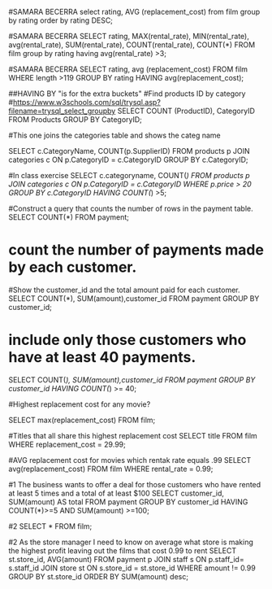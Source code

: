 
#SAMARA BECERRA
select rating, AVG (replacement_cost)
from film
group by rating
order by rating DESC;

#SAMARA BECERRA
SELECT rating, MAX(rental_rate), MIN(rental_rate),
	avg(rental_rate), SUM(rental_rate), COUNT(rental_rate), COUNT(*)
FROM film 
group by rating
having  avg(rental_rate) >3;

#SAMARA BECERRA
SELECT rating, avg (replacement_cost)
FROM film
WHERE length >119
GROUP BY rating
HAVING avg(replacement_cost);

##HAVING BY "is for the extra buckets"
#Find products ID by category
#https://www.w3schools.com/sql/trysql.asp?filename=trysql_select_groupby
SELECT COUNT (ProductID), CategoryID
FROM Products 
GROUP BY CategoryID;

#This one joins the categories table and shows the categ name 

SELECT c.CategoryName, COUNT(p.SupplierID)
FROM products p
JOIN categories c ON p.CategoryID = c.CategoryID
GROUP BY c.CategoryID;

#In class exercise SELECT c.categoryname, COUNT(*)
FROM products p
JOIN categories c ON p.CategoryID = c.CategoryID
WHERE p.price > 20
GROUP BY c.CategoryID
HAVING COUNT(*) >5;

#Construct a query that counts the number of rows in the payment table.
SELECT COUNT(*)
FROM payment;
# count the number of payments made by each customer. 
#Show the customer_id and the total amount paid for each customer.
SELECT COUNT(*), SUM(amount),customer_id
FROM payment
GROUP BY customer_id;

# include only those customers who have at least 40 payments.
SELECT COUNT(*), SUM(amount),customer_id
FROM payment
GROUP BY customer_id
HAVING COUNT(*) >= 40;


#Highest replacement cost for any movie?

SELECT max(replacement_cost)
FROM film;

#Titles that all share this highest replacement cost 
SELECT title
FROM film
WHERE replacement_cost = 29.99;

#AVG replacement cost for movies which rentak rate equals .99
SELECT avg(replacement_cost)
FROM film
WHERE rental_rate = 0.99;

#1 The business wants to offer a deal for those customers who have rented at least 5 times and a total of at least $100
SELECT customer_id, SUM(amount) AS total
FROM payment
GROUP BY customer_id
HAVING COUNT(*)>=5 AND SUM(amount) >=100;

#2
SELECT * 
FROM film;

#2 As the store manager I need to know on average what store is making the highest profit leaving out the films that cost 0.99 to rent 
SELECT  st.store_id, AVG(amount)
FROM payment p
JOIN staff s
ON p.staff_id= s.staff_id
JOIN store st
ON s.store_id = st.store_id
WHERE amount != 0.99
GROUP BY st.store_id
ORDER BY SUM(amount) desc;



